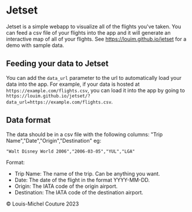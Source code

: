 # Jetset

Jetset is a simple webapp to visualize all of the flights you've taken. You can feed a csv file of your flights into the app and it will generate an interactive map of all of your flights. See https://louim.github.io/jetset for a demo with sample data.

## Feeding your data to Jetset

You can add the `data_url` parameter to the url to automatically load your data into the app. For example, if your data is hosted at `https://example.com/flights.csv`, you can load it into the app by going to `https://louim.github.io/jetset/?data_url=https://example.com/flights.csv`.

## Data format

The data should be in a csv file with the following columns: "Trip Name","Date","Origin","Destination" eg:

```csv
"Walt Disney World 2006","2006-03-05","YUL","LGA"
```

Format:

- Trip Name: The name of the trip. Can be anything you want.
- Date: The date of the flight in the format YYYY-MM-DD.
- Origin: The IATA code of the origin airport.
- Destination: The IATA code of the destination airport.

© Louis-Michel Couture 2023
